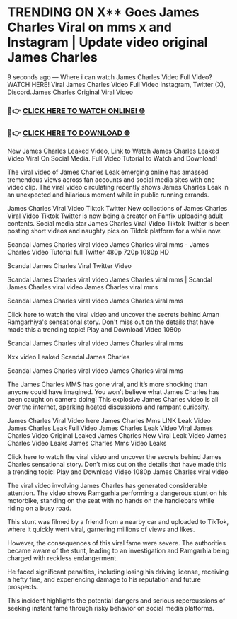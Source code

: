 # TRENDING ON X** Goes James Charles Viral on mms x and Instagram | Update video original James Charles

9 seconds ago — Where i can watch James Charles Video Full Video? WATCH HERE! Viral James Charles Video Full Video Instagram, Twitter (X), Discord.James Charles Original Viral Video

### 🔴👉 [CLICK HERE TO WATCH ONLINE! 🌐](https://nioki.today/viral-leaked-video-watch-free-online/)

### 🔴👉 [CLICK HERE TO DOWNLOAD 🌐](https://nioki.today/viral-leaked-video-watch-free-online/)

New James Charles Leaked Video, Link to Watch James Charles Leaked Video Viral On Social Media. Full Video Tutorial to Watch and Download!

The viral video of James Charles Leak emerging online has amassed tremendous views across fan accounts and social media sites with one video clip. The viral video circulating recently shows James Charles Leak in an unexpected and hilarious moment while in public running errands.

James Charles Viral Video Tiktok Twitter New collections of James Charles Viral Video Tiktok Twitter is now being a creator on Fanfix uploading adult contents. Social media star James Charles Viral Video Tiktok Twitter is been posting short videos and naughty pics on Tiktok platform for a while now.

Scandal James Charles viral video James Charles viral mms - James Charles Video Tutorial full Twitter 480p 720p 1080p HD

Scandal James Charles Viral Twitter Video

Scandal James Charles viral video James Charles viral mms | Scandal James Charles viral video James Charles viral mms

Scandal James Charles viral video James Charles viral mms

Click here to watch the viral video and uncover the secrets behind Aman Ramgarhiya's sensational story. Don't miss out on the details that have made this a trending topic! Play and Download Video 1080p

Scandal James Charles viral video James Charles viral mms

Xxx video Leaked Scandal James Charles

Scandal James Charles viral video James Charles viral mms

The James Charles MMS has gone viral, and it’s more shocking than anyone could have imagined. You won’t believe what James Charles has been caught on camera doing! This explosive James Charles video is all over the internet, sparking heated discussions and rampant curiosity.

James Charles Viral Video here James Charles Mms LINK Leak Video James Charles Leak Full Video James Charles Leak Video Viral James Charles Video Original Leaked James Charles New Viral Leak Video James Charles Video Leaks James Charles Mms Video Leaks

Click here to watch the viral video and uncover the secrets behind James Charles sensational story. Don’t miss out on the details that have made this a trending topic! Play and Download Video 1080p James Charles viral video

The viral video involving James Charles has generated considerable attention. The video shows Ramgarhia performing a dangerous stunt on his motorbike, standing on the seat with no hands on the handlebars while riding on a busy road.

This stunt was filmed by a friend from a nearby car and uploaded to TikTok, where it quickly went viral, garnering millions of views and likes.

However, the consequences of this viral fame were severe. The authorities became aware of the stunt, leading to an investigation and Ramgarhia being charged with reckless endangerment.

He faced significant penalties, including losing his driving license, receiving a hefty fine, and experiencing damage to his reputation and future prospects.

This incident highlights the potential dangers and serious repercussions of seeking instant fame through risky behavior on social media platforms.
